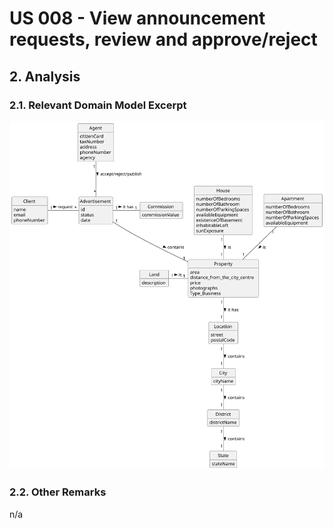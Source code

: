 # US 008 - View announcement requests, review and approve/reject

## 2. Analysis

### 2.1. Relevant Domain Model Excerpt 

![Domain Model](svg/DM_US8.svg)

### 2.2. Other Remarks

n/a